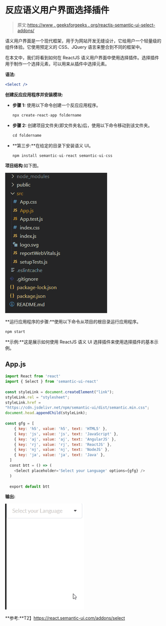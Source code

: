 # 反应语义用户界面选择插件

> 原文:[https://www . geeksforgeeks . org/reactjs-semantic-ui-select-addons/](https://www.geeksforgeeks.org/reactjs-semantic-ui-select-addons/)

语义用户界面是一个现代框架，用于为网站开发无缝设计，它给用户一个轻量级的组件体验。它使用预定义的 CSS、JQuery 语言来整合到不同的框架中。

在本文中，我们将看到如何在 ReactJS 语义用户界面中使用选择插件。选择插件用于制作一个选择元素，可以用来从插件中选择元素。

**语法:**

```jsx
<Select />
```

**创建反应应用程序并安装模块:**

*   **步骤 1:** 使用以下命令创建一个反应应用程序。

    ```jsx
    npx create-react-app foldername
    ```

*   **步骤 2:** 创建项目文件夹(即文件夹名)后，使用以下命令移动到该文件夹。

    ```jsx
    cd foldername
    ```

*   **第三步:**在给定的目录下安装语义 UI。

    ```jsx
    npm install semantic-ui-react semantic-ui-css
    ```

**项目结构**:如下图。

![](img/f04ae0d8b722a9fff0bd9bd138b29c23.png)

**运行应用程序的步骤:**使用以下命令从项目的根目录运行应用程序。

```jsx
npm start
```

**示例:**这是展示如何使用 ReactJS 语义 UI 选择插件来使用选择插件的基本示例。

## App.js

```jsx
import React from 'react'
import { Select } from 'semantic-ui-react'

const styleLink = document.createElement("link");
styleLink.rel = "stylesheet";
styleLink.href = 
"https://cdn.jsdelivr.net/npm/semantic-ui/dist/semantic.min.css";
document.head.appendChild(styleLink);

const gfg = [
    { key: 'h5', value: 'h5', text: 'HTML5' },
    { key: 'js', value: 'js', text: 'JavaScript' },
    { key: 'aj', value: 'aj', text: 'AngularJS' },
    { key: 'rj', value: 'rj', text: 'ReactJS' },
    { key: 'nj', value: 'nj', text: 'NodeJS' },
    { key: 'ja', value: 'ja', text: 'Java' },
  ]
  const btt = () => (
    <Select placeholder='Select your Language' options={gfg} />
  )

  export default btt
```

**输出:**

![](img/c3df7e83302af8f7a91799c229bbc5e4.png)

**参考:**T2】https://react.semantic-ui.com/addons/select